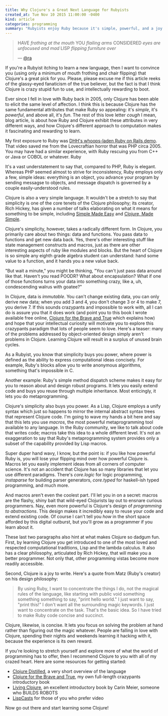 ```yaml
---
title: Why Clojure's a Great Next Language for Rubyists
created_at: Tue Nov 10 2015 11:00:00 -0400
kind: article
categories: programming
summary: "Rubyists enjoy Ruby because it's simple, powerful, and a joy to use. Clojure has all of those qualities, plus it employs a completely different paradigm that's crazy fun to learn. If you're looking to learn a new language, Clojure's a great choice."
---
```


> HAVE
> *frothing at the mouth*
> YOU
> *flailing arms*
> CONSIDERED
> *eyes are unfocused and mad*
> LISP
> *flipping furniture over*
>
> &mdash; [@ra](https://twitter.com/ra/status/661707687386853376)

If you're a Rubyist itching to learn a new language, then I want to
convince you (using only a minimum of mouth frothing and chair
flipping) that Clojure's a great pick for you. Please, please excuse
me if this article reeks of the glassy-eyed fanaticism of the true
believer, but the fact is that I think Clojure is crazy stupid fun to
use, and intellectually rewarding to boot.

Ever since I fell in love with Ruby back in 2005, only Clojure has
been able to elicit the same level of affection. I think this is
because Clojure has the same fundamental attributes that make Ruby so
appealing: it's *simple*, it's *powerful*, and above all, it's
*fun*. The rest of this love letter *cough* I mean, blog article, is
about how Ruby and Clojure exhibit these attributes in very different
ways, and how Clojure's different approach to computation makes it
fascinating and rewarding to learn.

My first exposure to Ruby was
[DHH's whoops-laden Ruby on Rails demo](https://www.youtube.com/watch?v=Gzj723LkRJY).
That video saved me from the Lovecraftian horror that was PHP
circa 2005. You may have had a similar experience, with Ruby rescuing
you from C++ or Java or COBOL or whatever. Ruby

It's a vast understatement to say that, compared to PHP, Ruby is
elegant. Whereas PHP seemed almost to strive for inconsistency, Ruby
employs only a few, simple ideas: everything is an object, you advance
your program by sending messagse to objects, and message dispatch is
governed by a couple easily-understood rules.

Clojure is also a very simple language. It wouldn't be a stretch to
say that simplicity is one of the core tenets of the Clojure
philosophy; its creator, Rich Hickey, has given a number of talks
elaborating on what it means for something to be simple, including
[Simple Made Easy](http://www.infoq.com/presentations/Simple-Made-Easy)
and
[Clojure, Made Simple](https://www.youtube.com/watch?v=VSdnJDO-xdg).

Clojure's simplicity, however, takes a radically different
form. In Clojure, you primarily care about two things: data and
functions. You pass data to functions and get new data back. Yes,
there's other interesting stuff like state management constructs and
macros, just as there are other interesting aspects of ruby like
modules and blocks. But the heart of Clojure is so simple any eighth
grade algebra student can understand: hand some value to a function,
and it hands you a new value back.

"But wait a minute," you might be thinking, "You can't just pass data
around like that. Haven't you read POODR? What about encapsulation?
What if one of those functions turns your data into something crazy,
like a, uh, condescending walrus with goatee?"

In Clojure, data is *immutable*. You can't change existing data, you
can only derive new data; when you add 3 and 4, you don't change 3 or
4 to make 7, you derive 7. If this sounds crazypants and impossible to
work with, all I can do is assure you that it does work (and point you
to this book I wrote available free online,
[Clojure for the Brave and True](http://www.braveclojure.com/) which
explains how) and hope that your intellectual curiosity will motivate
you to explore this crazypants paradigm that lots of people seem to
love. Here's a teaser: many of the problems addressed by
object-oriented design simply aren't problems in Clojure. Learning
Clojure will result in a surplus of unused brain cycles.

As a Rubyist, you know that simplicity buys you power, where power is
defined as the ability to express computational ideas
concisely. For example, Ruby's blocks allow you to write anonymous
algorithms, something that's impossible in C.

Another example: Ruby's simple method dispatch scheme makes it easy
for you to reason about and design robust programs. It lets you easily
extend code and buys you reuse through multiple inheritance. Most
enticingly, it lets you do metaprogramming.

Clojure's simplicity also buys you power. As a Lisp, Clojure employs a
unify syntax which just so happens to mirror the internal
abstract syntax trees that represent Clojure code. I'm going to wave
my hands a bit here and say that this lets you use *macros*, the most
powerful metaprogramming tool available to any language. In the Ruby
community, we like to talk about code that writes code; macros take
this idea to a whole different level. It's not an exaggeration to say
that Ruby's metaprogramming system provides only a subset of the
capability provided by Lisp macros.

Super duper hand wavy, I know, but the point is: if you like how
powerful Ruby is, you will lose your flipping mind over how powerful
Clojure is. Macros let you easily implement ideas from all corners of
computer science. It's not an accident that Clojure has so many
libraries that let you use different paradigms. There's *core.logic*
for logic programming, *instaparse* for building parser generators,
*core.typed* for haskell-ish typed programming, and much more.

And macros aren't even the coolest part. I'll let you in on a secret:
macros are the flashy, shiny bait that wild-eyed Clojurists lay out to
ensnare curious programmers. Nay, even more powerful is Clojure's
design of *programming to abstractions*. This design makes it
incredibly easy to reuse your code and extend existing code. Of course
I can't tell you *how* in the short space afforded by this digital
outburst, but you'll grow as a programmer if you learn about it.

These last two paragraphs also hint at what makes Clojure so dadgum
fun. First, by learning Clojure you get introduced to one of the most
loved and respected computational traditions, Lisp and the lambda
calculus. It also has a clear philosophy, articulated by Rich Hickey,
that will make you a better programmer. Not only that, other
programming vistas become more readily accessible.

Second, Clojure is a joy to write. Here's a quote from Matz (Ruby's
creator) on his design philosophy:

> By using Ruby, I want to concentrate the things I do, not the magical rules of the language, like starting with public void something something something to say, "print hello world." I just want to say, "print this!" I don't want all the surrounding magic keywords. I just want to concentrate on the task. That's the basic idea. So I have tried to make Ruby code concise and succinct.

Clojure, likewise, is concise. It lets you focus on solving the
problem at hand rather than figuring out the magic whatever. People
are falling in love with Clojure, spending their nights and weekends
learning it hacking with it, because the experience is its own reward.

If you're looking to stretch yourself and explore more of what the
world of programming has to offer, then I recommend Clojure to you
with all of my crazed heart. Here are some resources for getting
started:

* [Clojure Distilled](http://yogthos.github.io/ClojureDistilled.html),
  a very short overview of the language
* [Clojure for the Brave and True](http://braveclojure.com), my own
  full-length crazypants introductory book
* [Living Clojure](http://amzn.to/1WIxT2Q), an excellent introductory
  book by Carin Meier, someone who BUILDS ROBOTS
* [LispCasts](http://www.purelyfunctional.tv/) for those of you who
  prefer video

Now go out there and start learning some Clojure!
